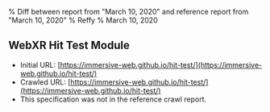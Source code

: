 % Diff between report from "March 10, 2020" and reference report from "March 10, 2020"
% Reffy
% March 10, 2020

## WebXR Hit Test Module

- Initial URL: [https://immersive-web.github.io/hit-test/](https://immersive-web.github.io/hit-test/)
- Crawled URL: [https://immersive-web.github.io/hit-test/](https://immersive-web.github.io/hit-test/)
- This specification was not in the reference crawl report.


